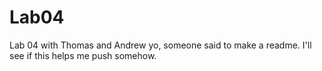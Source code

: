 # Lab04
Lab 04 with Thomas and Andrew
yo, someone said to make a readme.  I'll see if this helps me push somehow.
